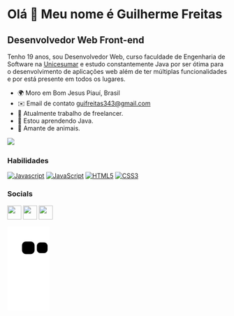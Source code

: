 Olá 👋 Meu nome é Guilherme Freitas
==========================

Desenvolvedor Web Front-end
-----------------------------

Tenho 19 anos, sou Desenvolvedor Web, curso faculdade de Engenharia de Software na [Unicesumar](https://www.unicesumar.edu.br/home/) e estudo constantemente Java por ser ótima para o desenvolvimento de aplicações web além de ter múltiplas funcionalidades e por está presente em todos os lugares.

* 🌍  Moro em Bom Jesus Piauí, Brasil
* ✉️  Email de contato [guifreitas343@gmail.com](mailto:guifreitas343@gmail.com)
* 🚀  Atualmente trabalho de freelancer.
* 🧠  Estou aprendendo Java.
* 🐾  Amante de animais.

<a href="https://www.github.com/GuiSatierf" target="_blank" rel="noreferrer"><img
src="https://img.shields.io/github/followers/GuiSatierf?logo=github&style=for-the-badge&color=3382ed&labelColor=171717" /></a>

### Habilidades

<p align="left">
<a href="https://developer.mozilla.org/en-US/docs/Web/Java" target="_blank" rel="noreferrer"><img src="https://raw.githubusercontent.com/danielcranney/readme-generator/main/public/icons/skills/java-colored.svg" width="36" height="36" alt="Javascript" /></a>
<a href="https://developer.mozilla.org/en-US/docs/Web/JavaScript" target="_blank" rel="noreferrer"><img src="https://raw.githubusercontent.com/danielcranney/readme-generator/main/public/icons/skills/javascript-colored.svg" width="36" height="36" alt="JavaScript" /></a>
<a href="https://developer.mozilla.org/en-US/docs/Glossary/HTML5" target="_blank" rel="noreferrer"><img src="https://raw.githubusercontent.com/danielcranney/readme-generator/main/public/icons/skills/html5-colored.svg" width="36" height="36" alt="HTML5" /></a>
  <a href="https://www.w3.org/TR/CSS/#css" target="_blank" rel="noreferrer"><img src="https://raw.githubusercontent.com/danielcranney/readme-generator/main/public/icons/skills/css3-colored.svg" width="36" height="36" alt="CSS3" /></a>
</p>

### Socials

<p align="left"> <a href="https://discord.com/users/Gui#1126" target="_blank" rel="noreferrer"><img src="https://raw.githubusercontent.com/danielcranney/readme-generator/main/public/icons/socials/discord.svg" width="32" height="32" /></a> <a href="https://www.github.com/GuiSatierf" target="_blank" rel="noreferrer"><img src="https://raw.githubusercontent.com/danielcranney/readme-generator/main/public/icons/socials/github-dark.svg" width="32" height="32" /></a> <a href="https://www.linkedin.com/in/guilherme-freitas-149b64244/" target="_blank" rel="noreferrer"><img src="https://raw.githubusercontent.com/danielcranney/readme-generator/main/public/icons/socials/linkedin.svg" width="32" height="32" /></a> </p>
  
 ![snake gif](https://github.com/GuiSatierf/GuiSatierf/blob/output/github-contribution-grid-snake.svg)
 
</div>
